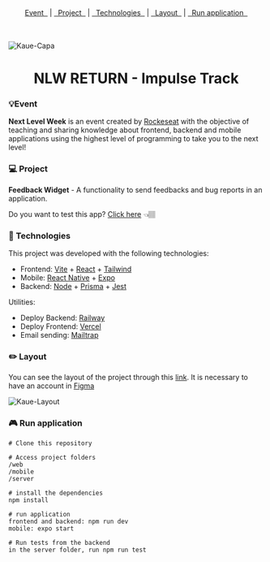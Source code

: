 <div align="center">
  <a href="https://github.com/kkkaue/NLW-return-impulse/new/main?readme=1#event">Event &nbsp</a> |
  <a href="https://github.com/kkkaue/NLW-return-impulse/new/main?readme=1#-project">&nbsp Project &nbsp</a> |
  <a href="https://github.com/kkkaue/NLW-return-impulse/new/main?readme=1#-technologies">&nbsp Technologies &nbsp</a> |
  <a href="https://github.com/kkkaue/NLW-return-impulse/new/main?readme=1#%EF%B8%8F-layout">&nbsp Layout &nbsp</a> |
  <a href="https://github.com/kkkaue/NLW-return-impulse/new/main?readme=1#-run-application">&nbsp Run application &nbsp</a>
</div>

<br><br>
<img align="center" alt="Kaue-Capa" src="https://user-images.githubusercontent.com/61990018/172959689-c1258dc9-8192-48c6-b721-583dc22a6493.png">
<h1 align="center" >NLW RETURN - Impulse Track</h1>
<h3>💡Event</h3>
<p>
  <strong>Next Level Week</strong> is an event created by <a href="https://www.rocketseat.com.br/">Rockeseat</a> with the objective of teaching and sharing knowledge about frontend, backend and mobile applications using the highest level of programming to take you to the next level!
</p>
<h3>💻 Project</h3>
<p>
  <strong>Feedback Widget</strong> - A functionality to send feedbacks and bug reports in an application.
</p>
<p>
  Do you want to test this app? <a href="https://nlw-return-impulse-2nombvo5y-kkkaue.vercel.app/">Click here</a> 👈🏽
</p>
<h3>🚀 Technologies</h3>
<p>
  This project was developed with the following technologies:
</p>
<ul>
  <li>Frontend: <a href="https://vitejs.dev/">Vite</a> + <a href="https://pt-br.reactjs.org/">React</a> + <a href="https://tailwindcss.com/">Tailwind</a></li>
  <li>Mobile: <a href="https://reactnative.dev/">React Native</a> + <a href="https://docs.expo.dev/get-started/installation/">Expo</a></li>
  <li>Backend: <a href="https://nodejs.org/en/">Node</a> + <a href="https://www.prisma.io/">Prisma</a> + <a href="https://jestjs.io/pt-BR/">Jest</a></li>
</ul>
<p>
  Utilities:
</p>
<ul>
  <li>Deploy Backend: <a href="https://railway.app/">Railway</a></li>
  <li>Deploy Frontend: <a href="https://vercel.com/">Vercel</a></li>
  <li>Email sending: <a href="https://mailtrap.io/">Mailtrap</a></li>
</ul>
<h3>✏️ Layout</h3>
<p>
  You can see the layout of the project through this <a href="https://www.figma.com/community/file/1102912516166573468/Feedback-Widget">link</a>. It is necessary to have an account in <a href="https://www.figma.com/">Figma</a>
</p>
<img align="center" alt="Kaue-Layout" src="https://user-images.githubusercontent.com/61990018/173116054-8e6b9693-5ba1-4f0d-bded-55e8f86d36d8.png">
<h3>🎮 Run application</h3>

```star
# Clone this repository

# Access project folders
/web
/mobile
/server

# install the dependencies
npm install

# run application
frontend and backend: npm run dev
mobile: expo start

# Run tests from the backend
in the server folder, run npm run test

```
